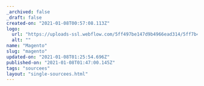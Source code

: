 ```yaml
---
_archived: false
_draft: false
created-on: "2021-01-08T00:57:08.113Z"
logo:
  url: "https://uploads-ssl.webflow.com/5ff497be147d9b4966ead314/5ff7b4a1f009bf59715d2b66_endpoints_0107_Magento.jpg"
  alt: ""
name: "Magento"
slug: "magento"
updated-on: "2021-01-08T01:25:54.696Z"
published-on: "2021-01-08T01:47:00.145Z"
tags: "sourcees"
layout: "single-sourcees.html"
---
```



